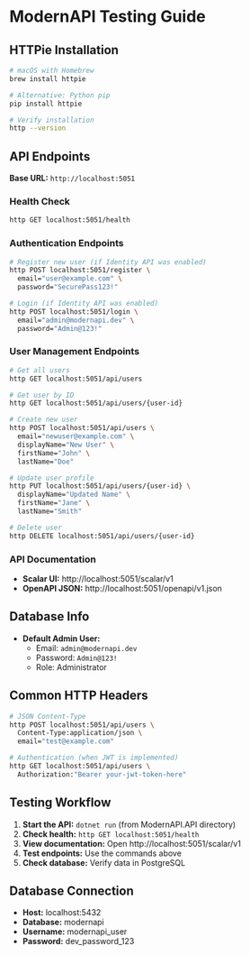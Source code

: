 # ModernAPI Testing Guide

## HTTPie Installation

```bash
# macOS with Homebrew
brew install httpie

# Alternative: Python pip
pip install httpie

# Verify installation
http --version
```

## API Endpoints

**Base URL:** `http://localhost:5051`

### Health Check
```bash
http GET localhost:5051/health
```

### Authentication Endpoints
```bash
# Register new user (if Identity API was enabled)
http POST localhost:5051/register \
  email="user@example.com" \
  password="SecurePass123!"

# Login (if Identity API was enabled)  
http POST localhost:5051/login \
  email="admin@modernapi.dev" \
  password="Admin@123!"
```

### User Management Endpoints
```bash
# Get all users
http GET localhost:5051/api/users

# Get user by ID
http GET localhost:5051/api/users/{user-id}

# Create new user
http POST localhost:5051/api/users \
  email="newuser@example.com" \
  displayName="New User" \
  firstName="John" \
  lastName="Doe"

# Update user profile
http PUT localhost:5051/api/users/{user-id} \
  displayName="Updated Name" \
  firstName="Jane" \
  lastName="Smith"

# Delete user
http DELETE localhost:5051/api/users/{user-id}
```

### API Documentation
- **Scalar UI:** http://localhost:5051/scalar/v1
- **OpenAPI JSON:** http://localhost:5051/openapi/v1.json

## Database Info

- **Default Admin User:**
  - Email: `admin@modernapi.dev`
  - Password: `Admin@123!`
  - Role: Administrator

## Common HTTP Headers
```bash
# JSON Content-Type
http POST localhost:5051/api/users \
  Content-Type:application/json \
  email="test@example.com"

# Authentication (when JWT is implemented)
http GET localhost:5051/api/users \
  Authorization:"Bearer your-jwt-token-here"
```

## Testing Workflow

1. **Start the API:** `dotnet run` (from ModernAPI.API directory)
2. **Check health:** `http GET localhost:5051/health`
3. **View documentation:** Open http://localhost:5051/scalar/v1
4. **Test endpoints:** Use the commands above
5. **Check database:** Verify data in PostgreSQL

## Database Connection
- **Host:** localhost:5432
- **Database:** modernapi  
- **Username:** modernapi_user
- **Password:** dev_password_123